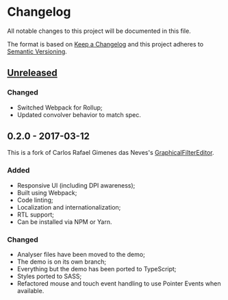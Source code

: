 # Changelog

All notable changes to this project will be documented in this file.

The format is based on [Keep a Changelog](http://keepachangelog.com/)
and this project adheres to [Semantic Versioning](http://semver.org/).

<!--

## [X.X.X] - 20XX-XX-XX

Nothing relevant yet.

### Added

### Changed

### Deprecated

### Removed

### Fixed

### Security

-->

## [Unreleased]

### Changed

-   Switched Webpack for Rollup;
-   Updated convolver behavior to match spec.

## 0.2.0 - 2017-03-12

This is a fork of Carlos Rafael Gimenes das Neves's [GraphicalFilterEditor].

### Added

-   Responsive UI (including DPI awareness);
-   Built using Webpack;
-   Code linting;
-   Localization and internationalization;
-   RTL support;
-   Can be installed via NPM or Yarn.

### Changed

-   Analyser files have been moved to the demo;
-   The demo is on its own branch;
-   Everything but the demo has been ported to TypeScript;
-   Styles ported to SASS;
-   Refactored mouse and touch event handling to use Pointer Events
    when available.

[unreleased]: https://github.com/radiojhero/canvas-equalizer/compare/v0.2.0...HEAD
[graphicalfiltereditor]: https://github.com/carlosrafaelgn/GraphicalFilterEditor
